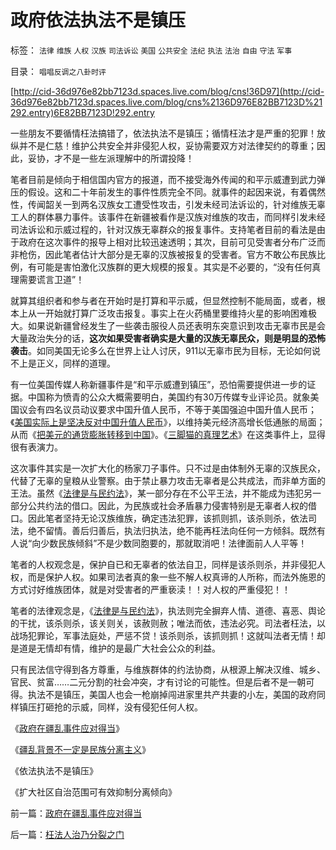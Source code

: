 # 政府依法执法不是镇压

标签： `法律` `维族` `人权` `汉族` `司法诉讼` `美国` `公共安全` `法纪` `执法` `法治` `自由` `守法` `军事` 

目录： `唱唱反调之八卦时评`

[http://cid-36d976e82bb7123d.spaces.live.com/blog/cns!36D97](http://cid-36d976e82bb7123d.spaces.live.com/blog/cns%2136D976E82BB7123D%21292.entry)6E82BB7123D!292.entry

一些朋友不要循情枉法搞错了，依法执法不是镇压；循情枉法才是严重的犯罪！放纵并不是仁慈！维护公共安全并非侵犯人权，妥协需要双方对法律契约的尊重；因此，妥协，才不是一些左派理解中的所谓投降！

笔者目前是倾向于相信国内官方的报道，而不接受海外传闻的和平示威遭到武力弹压的假设。这和二十年前发生的事件性质完全不同。就事件的起因来说，有着偶然性，传闻韶关一到两名汉族女工遭受性攻击，引发未经司法诉讼的，针对维族无辜工人的群体暴力事件。该事件在新疆被看作是汉族对维族的攻击，而同样引发未经司法诉讼和示威过程的，针对汉族无辜群众的报复事件。支持笔者目前的看法是由于政府在这次事件的报导上相对比较迅速透明；其次，目前可见受害者分布广泛而非枪伤，因此笔者估计大部分是无辜的汉族被报复的受害者。官方不敢公布民族比例，有可能是害怕激化汉族群的更大规模的报复。其实是不必要的，“没有任何真理需要谎言卫道”！



就算其组织者和参与者在开始时是打算和平示威，但显然控制不能局面，或者，根本上从一开始就打算广泛攻击报复。事实上在火药桶里要维持火星的影响困难极大。如果说新疆曾经发生了一些袭击服役人员还表明东突意识到攻击无辜市民是会大量政治失分的话，**这次如果受害者确实是大量的汉族无辜民众，则是明显的恐怖袭击**。如同美国无论多么在世界上让人讨厌，911以无辜市民为目标，无论如何说不上是正义，同样的道理。

有一位美国传媒人称新疆事件是“和平示威遭到镇压”，恐怕需要提供进一步的证据。中国称为愤青的公众大概需要明白，美国约有30万传媒专业评论员。就象美国议会有四名议员动议要求中国升值人民币，不等于美国强迫中国升值人民币；《[美国实际上是坚决反对中国升值人民币](../../../2007/11/30/美国一直坚决反对人民币升值？.md)》，以维持美元经济高增长低通胀的局面；从而《[把美元的通货膨胀转移到中国](../../../2007/11/26/中国以超出历史所有战争损失的代价背走了世界通胀.md)》。《[三脚猫的真理艺术](../../../2009/7/10/三脚猫真理艺术.md)》在这类事件上，显得很有表演力。

这次事件其实是一次扩大化的杨家刀子事件。只不过是由体制外无辜的汉族民众，代替了无辜的皇粮从业警察。由于禁止暴力攻击无辜者是公共成法，而非单方面的王法。虽然《[法律是与民约法](../../../2007/9/30/民主就是与民约法；法律并不是道德的上层建筑.md)》，某一部分存在不公平王法，并不能成为违犯另一部分公共约法的借口。因此，为民族或社会矛盾暴力侵害特别是无辜者人权的借口。因此笔者坚持无论汉族维族，确定违法犯罪，该抓则抓，该杀则杀，依法司法，绝不留情。善后归善后，执法归执法，绝不能再枉法向任何一方倾斜。既然有人说“向少数民族倾斜”不是少数同胞要的，那就取消吧！法律面前人人平等！

笔者的人权观念是，保护自已和无辜者的依法自卫，同样是该杀则杀，并非侵犯人权，而是保护人权。如果司法者真的象一些不解人权真谛的人所称，而法外施恩的方式讨好维族团体，就是对受害者的严重亵渎！！对人权的严重侵犯！！

笔者的法律观念是，《[法律是与民约法](../../../2007/9/30/民主就是与民约法；法律并不是道德的上层建筑.md)》，执法则完全摒弃人情、道德、喜恶、舆论的干扰，该杀则杀，该关则关，该赦则赦；唯法而依，违法必究。司法者枉法，以战场犯罪论，军事法庭处，严惩不贷！该杀则杀，该抓则抓！这就叫法者无情！却是道是无情却有情，维护的是最广大社会公众的利益。

只有民法信守得到各方尊重，与维族群体的约法协商，从根源上解决汉维、城乡、官民、贫富……二元分割的社会冲突，才有讨论的可能性。但是后者不是一朝可得。执法不是镇压，美国人也会一枪崩掉闯进家里共产共妻的小左，美国的政府同样镇压打砸抢的示威，同样，没有侵犯任何人权。

《[政府在疆乱事件应对得当](../../../2009/7/11/政府在疆乱事件应对得当.md)》

《[疆乱背景不一定是民族分离主义](http://blog.sina.com.cn/s/blog_5563a64d0100dqjw.html)》

《依法执法不是镇压》

《扩大社区自治范围可有效抑制分离倾向》

前一篇：[政府在疆乱事件应对得当](../../../2009/7/11/政府在疆乱事件应对得当.md)

后一篇：[枉法人治乃分裂之门](../../../2009/7/12/枉法人治乃分裂之门.md)